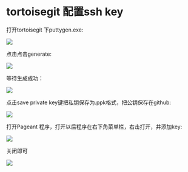 

# tortoisegit 配置ssh key

打开tortoisegit 下puttygen.exe:

![](https://pomole.oss-cn-beijing.aliyuncs.com/nemo_pic/20200330203102.png)



点击点击generate:

![](https://pomole.oss-cn-beijing.aliyuncs.com/nemo_pic/20200330203152.png)

等待生成成功：

![](https://pomole.oss-cn-beijing.aliyuncs.com/nemo_pic/20200330203551.png)

点击save private key键把私钥保存为.ppk格式，把公钥保存在github:

![](https://pomole.oss-cn-beijing.aliyuncs.com/nemo_pic/20200330203813.png)



打开Pageant 程序，打开以后程序在右下角菜单栏，右击打开，并添加key:

![](https://pomole.oss-cn-beijing.aliyuncs.com/nemo_pic/20200330204058.png)

关闭即可

![](https://pomole.oss-cn-beijing.aliyuncs.com/nemo_pic/20200330204128.png)